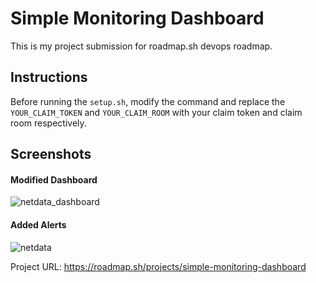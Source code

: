 # Simple Monitoring Dashboard

This is my project submission for roadmap.sh devops roadmap.


## Instructions

Before running the `setup.sh`, modify the command and replace the `YOUR_CLAIM_TOKEN` and `YOUR_CLAIM_ROOM` with your claim token and claim room respectively. 

## Screenshots

#### Modified Dashboard

![netdata_dashboard](https://github.com/user-attachments/assets/2d5e53e5-be0b-466e-b6d0-4aae480995a9)

#### Added Alerts

![netdata](https://github.com/user-attachments/assets/84ec868e-8165-4ba8-83e6-f88766de873e)

Project URL: https://roadmap.sh/projects/simple-monitoring-dashboard
